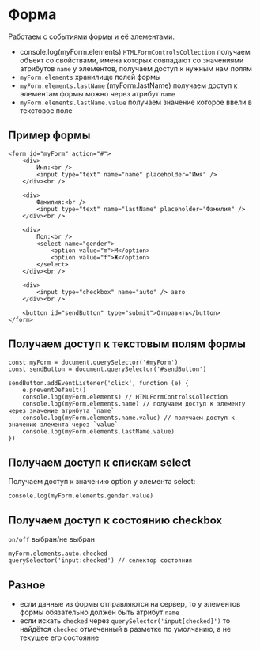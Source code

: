 # Форма
Работаем с событиями формы и её элементами.

- console.log(myForm.elements) `HTMLFormControlsCollection` получаем объект со свойствами, имена которых совпадают со значениями атрибутов `name` у элементов, получаем доступ к нужным нам полям
- `myForm.elements` хранилище полей формы
- `myForm.elements.lastName` (myForm.lastName) получаем доступ к элементам формы можно через атрибут `name`
- `myForm.elements.lastName.value` получаем значение которое ввели в текстовое поле

## Пример формы

    <form id="myForm" action="#">
        <div>
            Имя:<br />
            <input type="text" name="name" placeholder="Имя" />
        </div><br />

        <div>
            Фамилия:<br />
            <input type="text" name="lastName" placeholder="Фамилия" />
        </div><br />

        <div>
            Пол:<br />
            <select name="gender">
                <option value="m">М</option>
                <option value="f">Ж</option>
            </select>
        </div><br />

        <div>
            <input type="checkbox" name="auto" /> авто
        </div><br />

        <button id="sendButton" type="submit">Отправить</button>
    </form>

## Получаем доступ к текстовым полям формы

    const myForm = document.querySelector('#myForm')
    const sendButton = document.querySelector('#sendButton')

    sendButton.addEventListener('click', function (e) {
        e.preventDefault()
        console.log(myForm.elements) // HTMLFormControlsCollection
        console.log(myForm.elements.name) // получаем доступ к элементу через значение атрибута `name`
        console.log(myForm.elements.name.value) // получаем доступ к значению элемента через `value`
        console.log(myForm.elements.lastName.value)
    })

## Получаем доступ к спискам select
Получаем доступ к значению option у элемента select:

    console.log(myForm.elements.gender.value)

## Получаем доступ к состоянию checkbox
`on/off` выбран/не выбран

    myForm.elements.auto.checked
    querySelector('input:checked') // селектор состояния

## Разное
- если данные из формы отправляются на сервер, то у элементов формы обязательно должен быть атрибут `name`
- если искать `checked` через `querySelector('input[checked]')` то найдётся `checked` отмеченный в разметке по умолчанию, а не текущее его состояние
